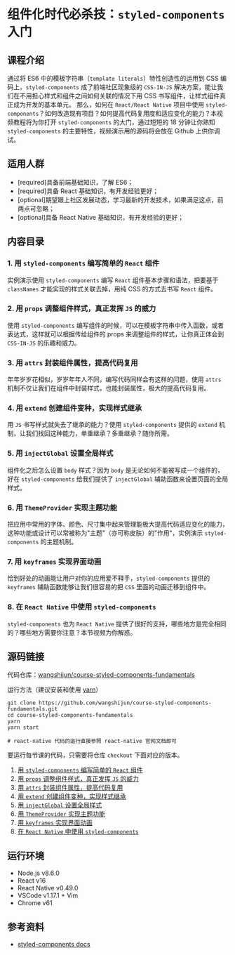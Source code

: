 # 组件化时代必杀技：`styled-components` 入门

## 课程介绍

通过将 ES6 中的模板字符串（`template literals`）特性创造性的运用到 CSS 编码上，`styled-components` 成了前端社区现象级的 `CSS-IN-JS` 解决方案，能让我们在不用担心样式和组件之间如何关联的情况下用 CSS 书写组件，让样式组件真正成为开发的基本单元。
那么，如何在 `React/React Native` 项目中使用 `styled-components`？如何改造现有项目？如何提高代码复用度和适应变化的能力？本视频教程将为你打开 `styled-components` 的大门，通过短短的 18 分钟让你熟知 `styled-components` 的主要特性，视频演示用的源码将会放在 Github 上供你调试。

## 适用人群

* [required]具备前端基础知识，了解 ES6；
* [required]具备 React 基础知识，有开发经验更好；
* [optional]期望跟上社区发展动态，学习最新的开发技术，如果满足这点，前两点可忽略；
* [optional]具备 React Native 基础知识，有开发经验的更好；

## 内容目录

### 1. 用 `styled-components` 编写简单的 `React` 组件

实例演示使用 `styled-components` 编写 `React` 组件基本步骤和语法，把要基于 `classNames` 才能实现的样式关联去掉，用纯 CSS 的方式去书写 `React` 组件。

### 2. 用 `props` 调整组件样式，真正发挥 `JS` 的威力

使用 `styled-components` 编写组件的时候，可以在模板字符串中传入函数，或者表达式，这样就可以根据传给组件的 props 来调整组件的样式，让你真正体会到 `CSS-IN-JS` 的乐趣和威力。

### 3. 用 `attrs` 封装组件属性，提高代码复用

年年岁岁花相似，岁岁年年人不同，编写代码同样会有这样的问题，使用 `attrs` 机制不仅让我们在组件中封装样式，也能封装属性，极大的提高代码复用。

### 4. 用 `extend` 创建组件变种，实现样式继承

用 `JS` 书写样式就失去了继承的能力？使用 `styled-components` 提供的 `extend` 机制，让我们找回这种能力，单重继承？多重继承？随你所需。

### 5. 用 `injectGlobal` 设置全局样式

组件化之后怎么设置 `body` 样式？因为 `body` 是无论如何不能被写成一个组件的，好在 `styled-components` 给我们提供了 `injectGlobal` 辅助函数来设置页面的全局样式。

### 6. 用 `ThemeProvider` 实现主题功能

把应用中常用的字体、颜色、尺寸集中起来管理能极大提高代码适应变化的能力，这种功能或设计可以常被称为"主题"（亦可称皮肤）的"作用"，实例演示 `styled-components` 的主题机制。

### 7. 用 `keyframes` 实现界面动画

恰到好处的动画能让用户对你的应用爱不释手，`styled-components` 提供的 `keyframes` 辅助函数能够让我们很容易的把 `CSS` 里面的动画迁移到组件中。

### 8. 在 `React Native` 中使用 `styled-components`

`styled-components` 也为 `React Native` 提供了很好的支持，哪些地方是完全相同的？哪些地方需要你注意？本节视频为你解惑。

## 源码链接

代码仓库：[wangshijun/course-styled-components-fundamentals](https://github.com/wangshijun/course-styled-components-fundamentals)

运行方法（建议安装和使用 [yarn](https://yarnpkg.com/en/)）

```shell
git clone https://github.com/wangshijun/course-styled-components-fundamentals.git
cd course-styled-components-fundamentals
yarn
yarn start

# react-native 代码的运行直接参照 react-native 官网文档即可
```

要运行每节课的代码，只需要将仓库 `checkout` 下面对应的版本。

1. [用 `styled-components` 编写简单的 `React` 组件](https://github.com/wangshijun/course-styled-components-fundamentals/commit/f0a8891339305a513fbcc20481c79e1dd5e1aad8)
1. [用 `props` 调整组件样式，真正发挥 `JS` 的威力](https://github.com/wangshijun/course-styled-components-fundamentals/commit/7abd6a4a69d8175ddd7f9a7ca78e4e857f1e5ce2)
1. [用 `attrs` 封装组件属性，提高代码复用](https://github.com/wangshijun/course-styled-components-fundamentals/commit/0155754871ca2b20eb8f7e06898367e0b64ef7f9)
1. [用 `extend` 创建组件变种，实现样式继承](https://github.com/wangshijun/course-styled-components-fundamentals/commit/e0b7741188e72dec976b0508d006d75097c62b8d)
1. [用 `injectGlobal` 设置全局样式](https://github.com/wangshijun/course-styled-components-fundamentals/commit/5c3d55bee67b074d775b82f631faa0b617fed7e6)
1. [用 `ThemeProvider` 实现主题功能](https://github.com/wangshijun/course-styled-components-fundamentals/commit/e4ae93446f3fddb689828563bb4ae3d9344db395)
1. [用 `keyframes` 实现界面动画](https://github.com/wangshijun/course-styled-components-fundamentals/commit/85c56ec1b05c70defbb9f0e4aa3d1e8fa7da1a44)
1. [在 `React Native` 中使用 `styled-components`](https://github.com/wangshijun/course-styled-components-fundamentals/commit/2ba53f047a81cf31390156e9a5418019bf0c3386)

## 运行环境

* Node.js v8.6.0
* React v16
* React Native v0.49.0
* VSCode v1.17.1 + Vim
* Chrome v61

## 参考资料

* [styled-components docs](https://www.styled-components.com/docs)
